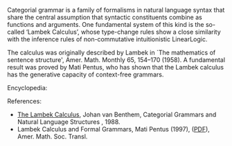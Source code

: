 Categorial grammar is a family of formalisms in natural language syntax that share the central assumption 
that syntactic constituents combine as functions and arguments. 
One fundamental system of this kind is the so-called ‘Lambek Calculus’, 
whose type-change rules show a close similarity with the inference rules of non-commutative intuitionistic LinearLogic.

The calculus was originally described by Lambek in `The mathematics of sentence structure', Amer. Math. Monthly 65, 154–170 (1958).
A fundamental result was proved by Mati Pentus, who has shown that the Lambek calculus has the generative capacity of context-free grammars.

Encyclopedia: 

References:
* [The Lambek Calculus](https://link.springer.com/chapter/10.1007/978-94-015-6878-4_3), Johan van Benthem,
  Categorial Grammars and Natural Language Structures , 1988.
* Lambek Calculus and Formal Grammars, Mati Pentus (1997), ([PDF](https://www.researchgate.net/publication/2380958_Lambek_Calculus_and_Formal_Grammars)), Amer. Math. Soc. Transl. 
